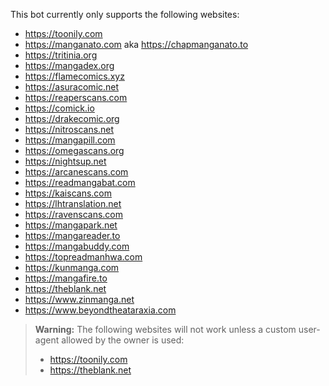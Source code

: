 This bot currently only supports the following websites:

- https://toonily.com
- https://manganato.com aka https://chapmanganato.to
- https://tritinia.org
- https://mangadex.org
- https://flamecomics.xyz
- https://asuracomic.net
- https://reaperscans.com
- https://comick.io
- https://drakecomic.org
- https://nitroscans.net
- https://mangapill.com
- https://omegascans.org
- https://nightsup.net
- https://arcanescans.com
- https://readmangabat.com
- https://kaiscans.com
- https://lhtranslation.net
- https://ravenscans.com
- https://mangapark.net
- https://mangareader.to
- https://mangabuddy.com
- https://topreadmanhwa.com
- https://kunmanga.com
- https://mangafire.to
- https://theblank.net
- https://www.zinmanga.net
- https://www.beyondtheataraxia.com

> **Warning:** The following websites will not work unless a custom user-agent allowed by the owner is used:
> - https://toonily.com
> - https://theblank.net
